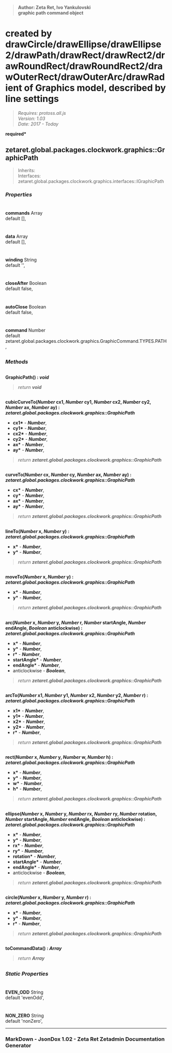 > __Author: Zeta Ret, Ivo Yankulovski__  
> __graphic path command object__  
# created by drawCircle/drawEllipse/drawEllipse2/drawPath/drawRect/drawRect2/drawRoundRect/drawRoundRect2/drawOuterRect/drawOuterArc/drawRadient of Graphics model, described by line settings  
> *Requires: protoss.all.js*  
> *Version: 1.03*  
> *Date: 2017 - Today*  

__required*__

## zetaret.global.packages.clockwork.graphics::GraphicPath  
> Inherits:   
> Interfaces: zetaret.global.packages.clockwork.graphics.interfaces::IGraphicPath  

### *Properties*  

#
__commands__ Array  
default [],   

#
__data__ Array  
default [],   

#
__winding__ String  
default '',   

#
__closeAfter__ Boolean  
default false,   

#
__autoClose__ Boolean  
default false,   

#
__command__ Number  
default zetaret.global.packages.clockwork.graphics.GraphicCommand.TYPES.PATH,   


##
### *Methods*  

##
__GraphicPath() : *void*__  
  
> *return __void__*  

##
__cubicCurveTo(*Number* cx1, *Number* cy1, *Number* cx2, *Number* cy2, *Number* ax, *Number* ay) : *zetaret.global.packages.clockwork.graphics::GraphicPath*__  
  
- __cx1*__ - __*Number*__,   
- __cy1*__ - __*Number*__,   
- __cx2*__ - __*Number*__,   
- __cy2*__ - __*Number*__,   
- __ax*__ - __*Number*__,   
- __ay*__ - __*Number*__,   
> *return __zetaret.global.packages.clockwork.graphics::GraphicPath__*  

##
__curveTo(*Number* cx, *Number* cy, *Number* ax, *Number* ay) : *zetaret.global.packages.clockwork.graphics::GraphicPath*__  
  
- __cx*__ - __*Number*__,   
- __cy*__ - __*Number*__,   
- __ax*__ - __*Number*__,   
- __ay*__ - __*Number*__,   
> *return __zetaret.global.packages.clockwork.graphics::GraphicPath__*  

##
__lineTo(*Number* x, *Number* y) : *zetaret.global.packages.clockwork.graphics::GraphicPath*__  
  
- __x*__ - __*Number*__,   
- __y*__ - __*Number*__,   
> *return __zetaret.global.packages.clockwork.graphics::GraphicPath__*  

##
__moveTo(*Number* x, *Number* y) : *zetaret.global.packages.clockwork.graphics::GraphicPath*__  
  
- __x*__ - __*Number*__,   
- __y*__ - __*Number*__,   
> *return __zetaret.global.packages.clockwork.graphics::GraphicPath__*  

##
__arc(*Number* x, *Number* y, *Number* r, *Number* startAngle, *Number* endAngle, *Boolean* anticlockwise) : *zetaret.global.packages.clockwork.graphics::GraphicPath*__  
  
- __x*__ - __*Number*__,   
- __y*__ - __*Number*__,   
- __r*__ - __*Number*__,   
- __startAngle*__ - __*Number*__,   
- __endAngle*__ - __*Number*__,   
- anticlockwise - __*Boolean*__,   
> *return __zetaret.global.packages.clockwork.graphics::GraphicPath__*  

##
__arcTo(*Number* x1, *Number* y1, *Number* x2, *Number* y2, *Number* r) : *zetaret.global.packages.clockwork.graphics::GraphicPath*__  
  
- __x1*__ - __*Number*__,   
- __y1*__ - __*Number*__,   
- __x2*__ - __*Number*__,   
- __y2*__ - __*Number*__,   
- __r*__ - __*Number*__,   
> *return __zetaret.global.packages.clockwork.graphics::GraphicPath__*  

##
__rect(*Number* x, *Number* y, *Number* w, *Number* h) : *zetaret.global.packages.clockwork.graphics::GraphicPath*__  
  
- __x*__ - __*Number*__,   
- __y*__ - __*Number*__,   
- __w*__ - __*Number*__,   
- __h*__ - __*Number*__,   
> *return __zetaret.global.packages.clockwork.graphics::GraphicPath__*  

##
__ellipse(*Number* x, *Number* y, *Number* rx, *Number* ry, *Number* rotation, *Number* startAngle, *Number* endAngle, *Boolean* anticlockwise) : *zetaret.global.packages.clockwork.graphics::GraphicPath*__  
  
- __x*__ - __*Number*__,   
- __y*__ - __*Number*__,   
- __rx*__ - __*Number*__,   
- __ry*__ - __*Number*__,   
- __rotation*__ - __*Number*__,   
- __startAngle*__ - __*Number*__,   
- __endAngle*__ - __*Number*__,   
- anticlockwise - __*Boolean*__,   
> *return __zetaret.global.packages.clockwork.graphics::GraphicPath__*  

##
__circle(*Number* x, *Number* y, *Number* r) : *zetaret.global.packages.clockwork.graphics::GraphicPath*__  
  
- __x*__ - __*Number*__,   
- __y*__ - __*Number*__,   
- __r*__ - __*Number*__,   
> *return __zetaret.global.packages.clockwork.graphics::GraphicPath__*  

##
__toCommandData() : *Array*__  
  
> *return __Array__*  

##
### *Static Properties*  

#
__EVEN_ODD__ String  
default 'evenOdd',   

#
__NON_ZERO__ String  
default 'nonZero',   

---
### MarkDown - JsonDox 1.02 - Zeta Ret Zetadmin Documentation Generator
